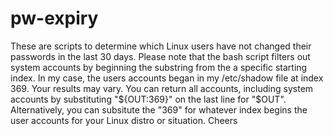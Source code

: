 # pw-expiry

These are scripts to determine which Linux users have not changed their passwords in the last 30 days. 
Please note that the bash script filters out system accounts by beginning the substring from the a specific starting index. 
In my case, the users accounts began in my /etc/shadow file at index 369. 
Your results may vary. You can return all accounts, including system accounts by substituting "${OUT:369}" on the last line for "$OUT".
Alternatively, you can subsitute the "369" for whatever index begins the user accounts for your Linux distro or situation. 
Cheers
